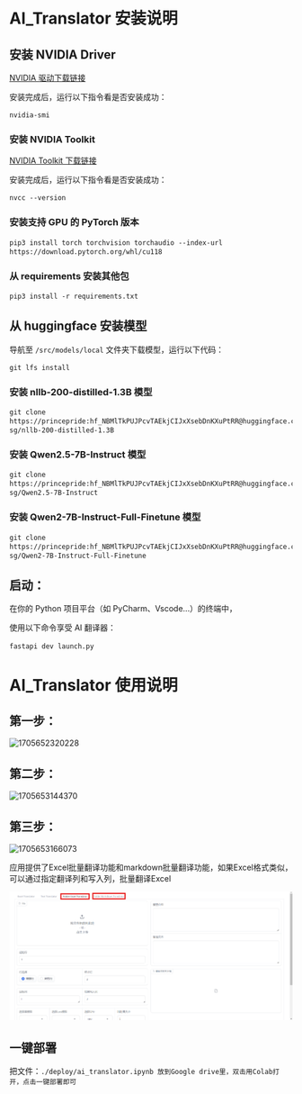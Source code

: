 # AI_Translator 安装说明

## 安装 NVIDIA Driver

[NVIDIA 驱动下载链接](https://www.nvidia.com/download/index.aspx)

安装完成后，运行以下指令看是否安装成功：

```
nvidia-smi
```

### 安装 NVIDIA Toolkit

[NVIDIA Toolkit 下载链接](https://developer.nvidia.com/cuda-downloads)

安装完成后，运行以下指令看是否安装成功：

```
nvcc --version
```

### 安装支持 GPU 的 PyTorch 版本

```
pip3 install torch torchvision torchaudio --index-url https://download.pytorch.org/whl/cu118
```

### 从 requirements 安装其他包

```
pip3 install -r requirements.txt
```

## **从 huggingface 安装模型**

导航至 `/src/models/local` 文件夹下载模型，运行以下代码：

```
git lfs install
```

### 安装 nllb-200-distilled-1.3B 模型

```
git clone https://princepride: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@huggingface.co/yonyou-sg/nllb-200-distilled-1.3B
```

### 安装 Qwen2.5-7B-Instruct 模型

```
git clone https://princepride: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@huggingface.co/yonyou-sg/Qwen2.5-7B-Instruct
```

### 安装 Qwen2-7B-Instruct-Full-Finetune  模型

```
git clone https://princepride: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@huggingface.co/yonyou-sg/Qwen2-7B-Instruct-Full-Finetune 
```

## **启动：**

在你的 Python 项目平台（如 PyCharm、Vscode...）的终端中，

使用以下命令享受 AI 翻译器：

`fastapi dev launch.py`

# AI_Translator 使用说明

## 第一步：

![1705652320228](image/README_CN/1705652320228.png)

## 第二步：

![1705653144370](image/README_CN/1705653144370.png)

## 第三步：

![1705653166073](image/README_CN/1705653166073.png)

应用提供了Excel批量翻译功能和markdown批量翻译功能，如果Excel格式类似，可以通过指定翻译列和写入列，批量翻译Excel

![1731035178327](image/README/1731035178327.png)

## 一键部署

把文件：`./deploy/ai_translator.ipynb 放到Google drive里，双击用Colab打开，点击一键部署即可`
